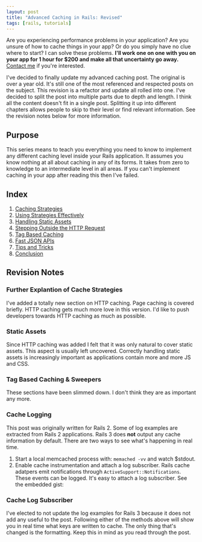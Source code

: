 ```yaml
---
layout: post
title: "Advanced Caching in Rails: Revised"
tags: [rails, tutorials]
---
```


<p id="consulting-notice">
Are you experiencing performance problems in your application? Are you
unsure of how to cache things in your app? Or do you simply
have no clue where to start? I can solve these problems. <strong>I'll work one
on one with you on your app for 1 hour for $200 and make all that
uncertainty go away.</strong> <a href="mailto:me@broadcastingadam.com?subject=Caching%20Consultation">Contact me</a>
if you're interested.
</p>

I've decided to finally update my advanced caching post. The original is
over a year old. It's still one of the most referenced and respected
posts on the subject. This revision is a refactor and update all rolled
into one. I've decided to split the post into multiple parts due to
depth and length. I think all the content doesn't fit in a single post.
Splitting it up into different chapters allows people to skip to their
level or find relevant information. See the revision notes below for
more information.

## Purpose

This series means to teach you everything you need to know to implement
any different caching level inside your Rails application. It assumes
you know nothing at all about caching in any of its forms. It takes from
zero to knowledge to an intermediate level in all areas. If you can't
implement caching in your app after reading this then I've failed.

## Index

1. [Caching Strategies](/2012/07/advanced_caching_part_1-caching_strategies)
2. [Using Strategies Effectively](/2012/07/advanced_caching_part_2-using_strategies)
3. [Handling Static Assets](/2012/07/advanced_caching_part_3-static_assets)
4. [Stepping Outside the HTTP Request](/2012/07/advanced_caching_part_4-stepping_outside_the_http_request)
5. [Tag Based Caching](/2012/07/advanced_caching_part_5-tag_based_caching)
6. [Fast JSON APIs](/2012/07/advanced_caching_part_6-fast_json_apis)
7. [Tips and Tricks](/2012/07/advanced_caching_part_7-tips_and_tricks)
8. [Conclusion](/2012/07/advanced_caching_part_8-conclusion)

## Revision Notes

### Further Explantion of Cache Strategies

I've added a totally new section on HTTP caching. Page caching is
covered briefly. HTTP caching gets much more love in this
version. I'd like to push developers towards HTTP caching as much as
possible.

### Static Assets

Since HTTP caching was added I felt that it was only natural to cover
static assets. This aspect is usually left uncovered. Correctly handling
static assets is increasingly important as applications contain more and
more JS and CSS.

### Tag Based Caching & Sweepers

These sections have been slimmed down. I don't think they are as
important any more.

### Cache Logging

This post was originally written for Rails 2. Some of log examples are
extracted from Rails 2 applications. Rails 3 does **not** output any cache
information by default. There are two ways to see what's happening in
real time. 

1. Start a local memcached process with: `memached -vv` and watch
   $stdout.
2. Enable cache instrumentation and attach a log subscriber. Rails cache
   adatpers emit notifications through `ActiveSupport::Notifications`.
   These events can be logged. It's easy to attach a log subscriber. See
   the embedded gist:


### Cache Log Subscriber

<script src="https://gist.github.com/3086218.js"> </script>

I've elected to not update the log examples for Rails 3 because it does
not add any useful to the post. Following either of the methods above
will show you in real time what keys are written to cache. The only
thing that's changed is the formatting. Keep this in mind as you read
through the post.
